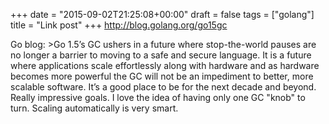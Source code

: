 +++
date = "2015-09-02T21:25:08+00:00"
draft = false
tags = ["golang"]
title = "Link post"
+++
http://blog.golang.org/go15gc

Go blog: >Go 1.5’s GC ushers in a future where stop-the-world pauses are no longer a barrier to moving to a safe and secure language. It is a future where applications scale effortlessly along with hardware and as hardware becomes more powerful the GC will not be an impediment to better, more scalable software. It’s a good place to be for the next decade and beyond. Really impressive goals. I love the idea of having only one GC "knob" to turn. Scaling automatically is very smart.
